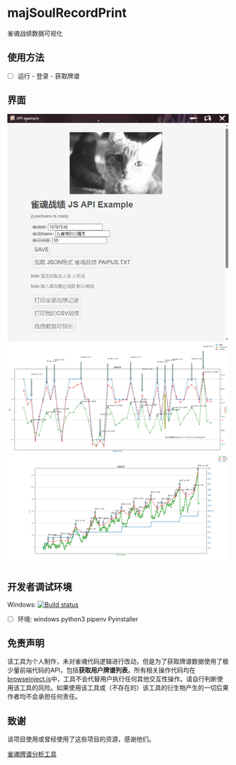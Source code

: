 # majSoulRecordPrint
 雀魂战绩数据可视化

## 使用方法

- [ ] 运行 - 登录 - 获取牌谱

## 界面

![界面](界面.png)
![近期战绩表](./MajSoulTrends.png)
![全期战绩表](./MajSoulHistory.png)

## 开发者调试环境

Windows: [![Build status](https://ci.appveyor.com/api/projects/status/fyirnuhsunq73brc?svg=true)](https://ci.appveyor.com/project/zyr17/majsoulpaipuanalyzer)

- [ ] 环境: windows python3 pipenv Pyinstaller

## 免责声明
该工具为个人制作，未对雀魂代码逻辑进行改动，但是为了获取牌谱数据使用了极少量前端代码的API，包括**获取用户牌谱列表**。所有相关操作代码均在[browseinject.js](assets/browseinject.js)中，工具不会代替用户执行任何其他交互性操作。请自行判断使用该工具的风险。如果使用该工具或（不存在的）该工具的衍生物产生的一切后果作者均不会承担任何责任。

## 致谢

该项目使用或曾经使用了这些项目的资源，感谢他们。

[雀魂牌谱分析工具](https://github.com/zyr17/MajsoulPaipuAnalyzer)